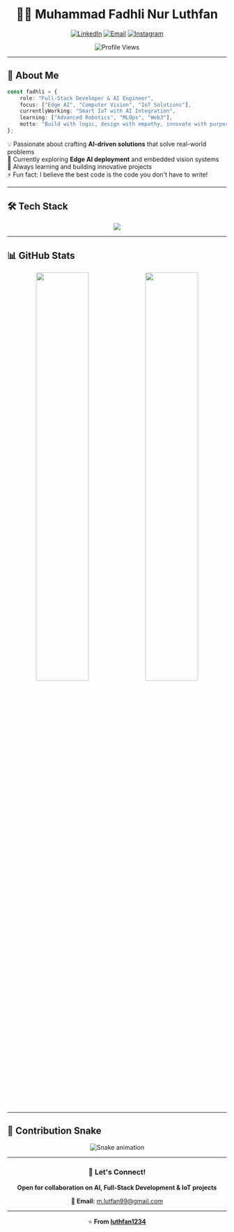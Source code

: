 <div align="center">

# 👨‍💻 Muhammad Fadhli Nur Luthfan

[![LinkedIn](https://img.shields.io/badge/LinkedIn-%230077B5.svg?style=for-the-badge&logo=linkedin&logoColor=white)](https://linkedin.com/in/muhmdfadhli)
[![Email](https://img.shields.io/badge/Email-D14836?style=for-the-badge&logo=gmail&logoColor=white)](mailto:m.lutfan99@gmail.com)
[![Instagram](https://img.shields.io/badge/Instagram-%23E4405F.svg?style=for-the-badge&logo=Instagram&logoColor=white)](https://www.instagram.com/luthfan.zip/)

![Profile Views](https://komarev.com/ghpvc/?username=luthfan1234&label=Profile%20Views&color=blueviolet&style=for-the-badge)

</div>

---

## 🚀 About Me

```typescript
const fadhli = {
    role: "Full-Stack Developer & AI Engineer",
    focus: ["Edge AI", "Computer Vision", "IoT Solutions"],
    currentlyWorking: "Smart IoT with AI Integration",
    learning: ["Advanced Robotics", "MLOps", "Web3"],
    motto: "Build with logic, design with empathy, innovate with purpose 🎯"
};
```

💡 Passionate about crafting **AI-driven solutions** that solve real-world problems  
🔬 Currently exploring **Edge AI deployment** and embedded vision systems  
🌱 Always learning and building innovative projects  
⚡ Fun fact: I believe the best code is the code you don't have to write!

---

## 🛠️ Tech Stack

<p align="center">
  <img src="https://skillicons.dev/icons?i=python,js,php,ts,react,nextjs,vue,nodejs,laravel,flask,pytorch,tensorflow,opencv,arduino,raspberrypi,docker,git&perline=12" />
</p>

---

## 📊 GitHub Stats

<div align="center">

<img width="49%" src="https://github-readme-stats.vercel.app/api?username=luthfan1234&show_icons=true&theme=tokyonight&hide_border=true&count_private=true&include_all_commits=true" />
<img width="49%" src="https://github-readme-streak-stats.herokuapp.com/?user=luthfan1234&theme=tokyonight&hide_border=true" />

</div>

---

## 🐍 Contribution Snake

<div align="center">

<img src="https://raw.githubusercontent.com/luthfan1234/luthfan1234/output/snake.svg" alt="Snake animation" />

</div>

---

<div align="center">

### 💬 Let's Connect!

**Open for collaboration on AI, Full-Stack Development & IoT projects**

📧 **Email:** m.lutfan99@gmail.com

---

⭐️ **From [luthfan1234](https://github.com/luthfan1234)**

</div>
